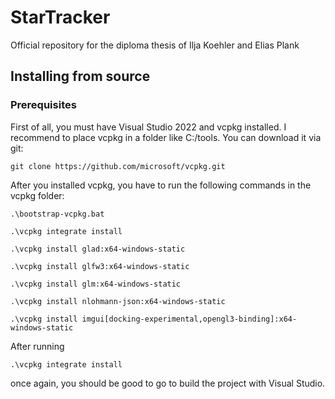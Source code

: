 # StarTracker

Official repository for the diploma thesis of Ilja Koehler and Elias Plank

## Installing from source

### Prerequisites

First of all, you must have Visual Studio 2022 and vcpkg installed. I recommend to place vcpkg in a folder like C:/tools. You can download it via git:

```psh
git clone https://github.com/microsoft/vcpkg.git
```
After you installed vcpkg, you have to run the following commands in the vcpkg folder:

```psh
.\bootstrap-vcpkg.bat
```

```psh
.\vcpkg integrate install
```

```psh
.\vcpkg install glad:x64-windows-static
```
```psh
.\vcpkg install glfw3:x64-windows-static
```
```psh
.\vcpkg install glm:x64-windows-static
```
```psh
.\vcpkg install nlohmann-json:x64-windows-static
```
```psh
.\vcpkg install imgui[docking-experimental,opengl3-binding]:x64-windows-static
```

After running

```psh
.\vcpkg integrate install
```

once again, you should be good to go to build the project with Visual Studio.

